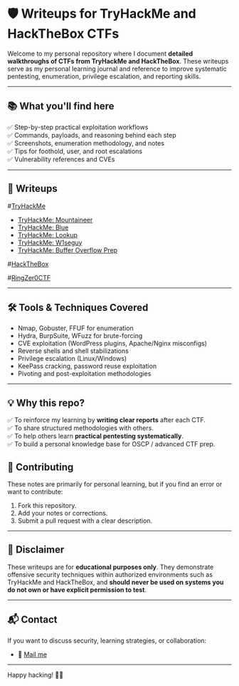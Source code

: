 # 🛡️ Writeups for TryHackMe and HackTheBox CTFs

Welcome to my personal repository where I document **detailed walkthroughs of CTFs from TryHackMe and HackTheBox**. These writeups serve as my personal learning journal and reference to improve systematic pentesting, enumeration, privilege escalation, and reporting skills.

---

## 📚 What you'll find here

✅ Step-by-step practical exploitation workflows  
✅ Commands, payloads, and reasoning behind each step  
✅ Screenshots, enumeration methodology, and notes  
✅ Tips for foothold, user, and root escalations  
✅ Vulnerability references and CVEs

---
## 🚩 Writeups
#[TryHackMe](TryHackMe/README.md)
- [TryHackMe: Mountaineer](TryHackMe/Mountaineer.md)
- [TryHackMe: Blue](TryHackMe/Blue.md)
- [TryHackMe: Lookup](TryHackMe/Lookup.md)
- [TryHackMe: W1seguy](TryHackMe/w1seguy.md)
- [TryHackMe: Buffer Overflow Prep](TryHackMe/bufferoverflowprep.md)
  
#[HackTheBox](HackTheBox/README.md)

#[RingZer0CTF](ringzeroctf/README.md)

---

## 🛠️ Tools & Techniques Covered

- Nmap, Gobuster, FFUF for enumeration
- Hydra, BurpSuite, WFuzz for brute-forcing
- CVE exploitation (WordPress plugins, Apache/Nginx misconfigs)
- Reverse shells and shell stabilizations
- Privilege escalation (Linux/Windows)
- KeePass cracking, password reuse exploitation
- Pivoting and post-exploitation methodologies

---

## 💡 Why this repo?

✅ To reinforce my learning by **writing clear reports** after each CTF.  
✅ To share structured methodologies with others.  
✅ To help others learn **practical pentesting systematically**.  
✅ To build a personal knowledge base for OSCP / advanced CTF prep.

## 🤝 Contributing

These notes are primarily for personal learning, but if you find an error or want to contribute:
1. Fork this repository.
2. Add your notes or corrections.
3. Submit a pull request with a clear description.

---

## 📝 Disclaimer

These writeups are for **educational purposes only**. They demonstrate offensive security techniques within authorized environments such as TryHackMe and HackTheBox, and **should never be used on systems you do not own or have explicit permission to test**.

---

## 📬 Contact

If you want to discuss security, learning strategies, or collaboration:

- 📧 [Mail me](mailto:0xnu11byte@proton.me)

---

Happy hacking! 🐚✨

